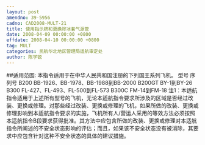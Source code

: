 ```yaml
---
layout: post
amendno: 39-5956
cadno: CAD2008-MULT-21
title: 使用指示牌和更换除冰套气源管
date: 2008-04-09 00:00:00 +0800
effdate: 2008-04-10 00:00:00 +0800
tag: MULT
categories: 民航华北地区管理局适航审定处
author: 陈学锐
---
```


##适用范围:
本指令适用于在中华人民共和国注册的下列国王系列飞机。
型号  序列号
B200  BB-1926、BB-1978、BB-1988到BB-2000
B200GT  BY-1到BY-26
B300  FL-427、FL-493、FL-500到FL-573
B300C  FM-14到FM-18
注1：本适航指令适用于上述所有型号的飞机，无论本适航指令要求所涉及的区域是否经过改装、更换或修理。对那些经过改装、更换或修理的飞机，如果所做的改装、更换或修理影响到本适航指令要求的实施，飞机所有人/营运人采用的等效方法必须按照本适航指令B段要求获得批准。其方法中应包含所做的改装、更换或修理对本适航指令所阐述的不安全状态影响的评估；而且，如果该不安全状态没有被消除，其要求中应包含针对这种不安全状态的具体的建议措施。

